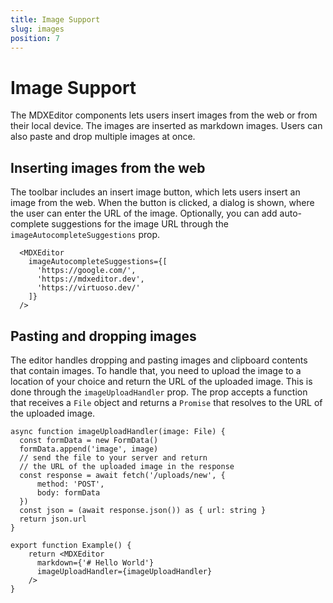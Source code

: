 ```yaml
---
title: Image Support
slug: images
position: 7
---
```


# Image Support

The MDXEditor components lets users insert images from the web or from their local device. The images are inserted as markdown images. Users can also paste and drop multiple images at once.

## Inserting images from the web

The toolbar includes an insert image button, which lets users insert an image from the web. When the button is clicked, a dialog is shown, where the user can enter the URL of the image. 
Optionally, you can add auto-complete suggestions for the image URL through the `imageAutocompleteSuggestions` prop.

```tsx
  <MDXEditor 
    imageAutocompleteSuggestions={[
      'https://google.com/', 
      'https://mdxeditor.dev', 
      'https://virtuoso.dev/'
    ]}
  />
```

## Pasting and dropping images

The editor handles dropping and pasting images and clipboard contents that contain images. To handle that, you need to upload the image to a location of your choice and return the URL of the uploaded image. This is done through the `imageUploadHandler` prop. The prop accepts a function that receives a `File` object and returns a `Promise` that resolves to the URL of the uploaded image. 

```tsx
async function imageUploadHandler(image: File) {
  const formData = new FormData()
  formData.append('image', image)
  // send the file to your server and return 
  // the URL of the uploaded image in the response
  const response = await fetch('/uploads/new', { 
      method: 'POST', 
      body: formData 
  })
  const json = (await response.json()) as { url: string }
  return json.url
}

export function Example() {
    return <MDXEditor
      markdown={'# Hello World'}
      imageUploadHandler={imageUploadHandler}
    />
}
```
